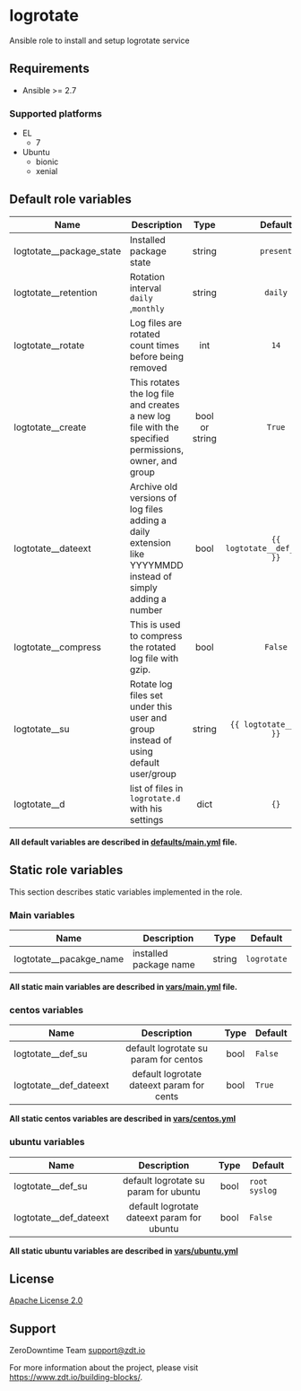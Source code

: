 # logrotate

Ansible role to install and setup logrotate service

## Requirements

- Ansible >= 2.7

### Supported platforms

- EL
  - 7
- Ubuntu
  - bionic
  - xenial

## Default role variables

| Name                     | Description                                                                                                |      Type      |            Default             | Required |
| ------------------------ | ---------------------------------------------------------------------------------------------------------- |:--------------:|:------------------------------:|:--------:|
| logtotate__package_state | Installed package state                                                                                    |     string     |           `present`            |   True   |
| logtotate__retention     | Rotation interval `daily` ,`monthly`                                                                       |     string     |            `daily`             |   True   |
| logtotate__rotate        | Log files are rotated count times before being removed                                                     |      int       |              `14`              |   True   |
| logtotate__create        | This rotates the log file and creates a new log file with the specified permissions, owner, and group      | bool or string |             `True`             |   True   |
| logtotate__dateext       | Archive old versions of log files adding a daily extension like YYYYMMDD instead of simply adding a number |      bool      | `{{ logtotate__def_dateext }}` |   True   |
| logtotate__compress      | This is used to compress the rotated log file with gzip.                                                   |      bool      |            `False`             |   True   |
| logtotate__su            | Rotate log files set under this user and group instead of using default user/group                         |     string     |   `{{ logtotate__def_su }}`    |   True   |
| logtotate__d             | list of files in `logrotate.d` with his settings                                                           |      dict      |              `{}`              |   True   |

**All default variables are described in [defaults/main.yml](defaults/main.yml) file.**

## Static role variables

This section describes static variables implemented in the role.

### Main variables

| Name                    | Description            |  Type  |   Default   |
| ----------------------- | ---------------------- |:------:|:-----------:|
| logtotate__pacakge_name | installed package name | string | `logrotate` |

**All static main variables are described in [vars/main.yml](vars/main.yml) file.**

### centos variables

| Name                   |                Description                | Type | Default |
| ---------------------- |:-----------------------------------------:|:----:| ------- |
| logtotate__def_su      |   default logrotate su param for centos   | bool | `False` |
| logtotate__def_dateext | default logrotate dateext param for cents | bool | `True`  |

**All static centos variables are described in [vars/centos.yml](vars/centos.yml)**

### ubuntu variables

| Name                   |                Description                 | Type | Default       |
| ---------------------- |:------------------------------------------:|:----:| ------------- |
| logtotate__def_su      |   default logrotate su param for ubuntu    | bool | `root syslog` |
| logtotate__def_dateext | default logrotate dateext param for ubuntu | bool | `False`       |

**All static ubuntu variables are described in [vars/ubuntu.yml](vars/ubuntu.yml)**

## License

[Apache License 2.0](LICENSE)

## Support

ZeroDowntime Team <support@zdt.io>

For more information about the project, please visit <https://www.zdt.io/building-blocks/>.
